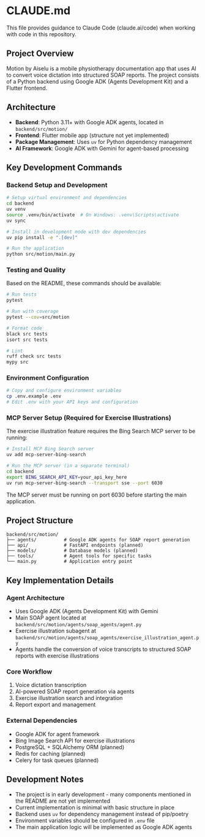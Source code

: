 # CLAUDE.md

This file provides guidance to Claude Code (claude.ai/code) when working with code in this repository.

## Project Overview

Motion by Aiselu is a mobile physiotherapy documentation app that uses AI to convert voice dictation into structured SOAP reports. The project consists of a Python backend using Google ADK (Agents Development Kit) and a Flutter frontend.

## Architecture

- **Backend**: Python 3.11+ with Google ADK agents, located in `backend/src/motion/`
- **Frontend**: Flutter mobile app (structure not yet implemented)
- **Package Management**: Uses `uv` for Python dependency management
- **AI Framework**: Google ADK with Gemini for agent-based processing

## Key Development Commands

### Backend Setup and Development
```bash
# Setup virtual environment and dependencies
cd backend
uv venv
source .venv/bin/activate  # On Windows: .venv\Scripts\activate
uv sync

# Install in development mode with dev dependencies
uv pip install -e ".[dev]"

# Run the application
python src/motion/main.py
```

### Testing and Quality
Based on the README, these commands should be available:
```bash
# Run tests
pytest

# Run with coverage
pytest --cov=src/motion

# Format code
black src tests
isort src tests

# Lint
ruff check src tests
mypy src
```

### Environment Configuration
```bash
# Copy and configure environment variables
cp .env.example .env
# Edit .env with your API keys and configuration
```

### MCP Server Setup (Required for Exercise Illustrations)
The exercise illustration feature requires the Bing Search MCP server to be running:

```bash
# Install MCP Bing Search server
uv add mcp-server-bing-search

# Run the MCP server (in a separate terminal)
cd backend
export BING_SEARCH_API_KEY=your_api_key_here
uv run mcp-server-bing-search --transport sse --port 6030
```

The MCP server must be running on port 6030 before starting the main application.

## Project Structure

```
backend/src/motion/
├── agents/          # Google ADK agents for SOAP report generation
├── api/             # FastAPI endpoints (planned)
├── models/          # Database models (planned)
├── tools/           # Agent tools for specific tasks
└── main.py          # Application entry point
```

## Key Implementation Details

### Agent Architecture
- Uses Google ADK (Agents Development Kit) with Gemini
- Main SOAP agent located at `backend/src/motion/agents/soap_agents/agent.py`
- Exercise illustration subagent at `backend/src/motion/agents/soap_agents/exercise_illustration_agent.py`
- Agents handle the conversion of voice transcripts to structured SOAP reports with exercise illustrations

### Core Workflow
1. Voice dictation transcription
2. AI-powered SOAP report generation via agents
3. Exercise illustration search and integration
4. Report export and management

### External Dependencies
- Google ADK for agent framework
- Bing Image Search API for exercise illustrations
- PostgreSQL + SQLAlchemy ORM (planned)
- Redis for caching (planned)
- Celery for task queues (planned)

## Development Notes

- The project is in early development - many components mentioned in the README are not yet implemented
- Current implementation is minimal with basic structure in place
- Backend uses `uv` for dependency management instead of pip/poetry
- Environment variables should be configured in `.env` file
- The main application logic will be implemented as Google ADK agents